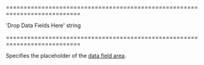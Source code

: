<!--**
/*-------------------------------------------
    Auto-generated file. Do not modify.
-------------------------------------------

**-->
===========================================================================
<!--default-->'Drop Data Fields Here'<!--/default-->
<!--type-->string<!--/type-->
===========================================================================

<!--shortDescription-->
Specifies the placeholder of the [data field area](/Documentation/Guide/Widgets/PivotGrid/Visual_Elements/#Field_Panel).
<!--/shortDescription-->

<!--fullDescription-->

<!--/fullDescription-->